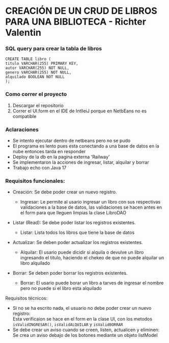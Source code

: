 # CREACIÓN DE UN CRUD DE LIBROS PARA UNA BIBLIOTECA - Richter Valentin

### SQL query para crear la tabla de libros
```
CREATE TABLE libro (
titulo VARCHAR(255) PRIMARY KEY,
autor VARCHAR(255) NOT NULL,
genero VARCHAR(255) NOT NULL,
alquilado BOOLEAN NOT NULL
);
```

### Como correr el proyecto
1. Descargar el repositorio
2. Correr el UI.form en el IDE de IntlleiJ porque en NetbEans no es compatible

### Aclaraciones
- Se intento ejecutar dentro de netbeans pero no se pudo
- El programa es lento pues esta conectando a una base de datos en la nube entonces tarda en responder
- Deploy de la db en la pagina externa 'Railway'
- Se implementaron la acciones de ingresar, listar, alquilar y borrar
- Trabajo echo con Java 17

### Requisitos funcionales:

- Creación: Se debe poder crear un nuevo registro.
  - Ingresar: Le permite al usario ingresar un libro con sus respectivas validaciones
a la base de datos, las validaciones se hacen antes en el form para que lleguen
limpias la clase LibroDAO
  
- Listar (Read): Se debe poder listar los registros existentes.
  - Listar: Lista todos los libros que tiene la base de datos

- Actualizar: Se deben poder actualizar los registros existentes.
  - Alquilar: El usario puede dicidir si alquila o devulve un libro ingresando el titulo,
haciendo el chekeo de que no puede alquilar un libro alquilado

- Borrar: Se deben poder borrar los registros existentes.
  - Borrar: El usario puede borar un libro a tarves de ingresar el nombre pero
no puede si el libro esta alquilado

Requisitos técnicos:

- Si no se ha escrito nada, el usuario no debe poder crear un nuevo registro:  
Esta verificaion se hace en el form en la clase UI, con los metodos ```isValidINGRESAR()```,
```isValidALQUILAR``` y ```isValidBORRAR```
- Se debe crear un aviso cuando se creen, listen, actualicen y eliminen:  
Se crea un aviso debajo de los botones mediante un objeto listModel

